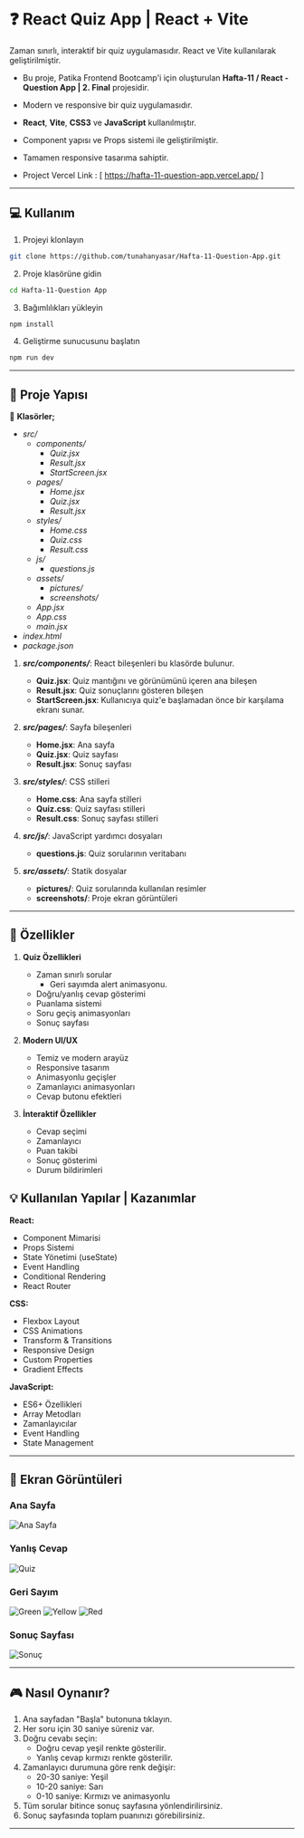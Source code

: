 # :question: React Quiz App | React + Vite

Zaman sınırlı, interaktif bir quiz uygulamasıdır. React ve Vite kullanılarak geliştirilmiştir.
* Bu proje, Patika Frontend Bootcamp'i için oluşturulan **Hafta-11 / React - Question App | 2. Final** projesidir.
* Modern ve responsive bir quiz uygulamasıdır.
* **React**, **Vite**, **CSS3** ve **JavaScript** kullanılmıştır.
* Component yapısı ve Props sistemi ile geliştirilmiştir.
* Tamamen responsive tasarıma sahiptir.

* Project Vercel Link : [ https://hafta-11-question-app.vercel.app/ ]

---

## :computer: Kullanım

1. Projeyi klonlayın
```bash
git clone https://github.com/tunahanyasar/Hafta-11-Question-App.git
```

2. Proje klasörüne gidin
```bash
cd Hafta-11-Question App
```

3. Bağımlılıkları yükleyin
```bash
npm install
```

4. Geliştirme sunucusunu başlatın
```bash
npm run dev
```

---

## 📜 Proje Yapısı

:open_file_folder: **Klasörler;**
* *src/*
  * *components/*
    * *Quiz.jsx*
    * *Result.jsx*
    * *StartScreen.jsx*
  * *pages/*
    * *Home.jsx*
    * *Quiz.jsx*
    * *Result.jsx*
  * *styles/*
    * *Home.css*
    * *Quiz.css*
    * *Result.css*
  * *js/*
    * *questions.js*
  * *assets/*
    * *pictures/*
    * *screenshots/*
  * *App.jsx*
  * *App.css*
  * *main.jsx*
* *index.html*
* *package.json*

1. ***src/components/***: React bileşenleri bu klasörde bulunur.
    * **Quiz.jsx**: Quiz mantığını ve görünümünü içeren ana bileşen
    * **Result.jsx**: Quiz sonuçlarını gösteren bileşen
    * **StartScreen.jsx**: Kullanıcıya quiz'e başlamadan önce bir karşılama ekranı sunar.

2. ***src/pages/***: Sayfa bileşenleri
    * **Home.jsx**: Ana sayfa
    * **Quiz.jsx**: Quiz sayfası
    * **Result.jsx**: Sonuç sayfası

3. ***src/styles/***: CSS stilleri
    * **Home.css**: Ana sayfa stilleri
    * **Quiz.css**: Quiz sayfası stilleri
    * **Result.css**: Sonuç sayfası stilleri

4. ***src/js/***: JavaScript yardımcı dosyaları
    * **questions.js**: Quiz sorularının veritabanı

5. ***src/assets/***: Statik dosyalar
    * **pictures/**: Quiz sorularında kullanılan resimler
    * **screenshots/**: Proje ekran görüntüleri

---

## :star2: Özellikler

1. **Quiz Özellikleri**
   - Zaman sınırlı sorular
        - Geri sayımda alert animasyonu.
   - Doğru/yanlış cevap gösterimi
   - Puanlama sistemi
   - Soru geçiş animasyonları
   - Sonuç sayfası
   

2. **Modern UI/UX**
   - Temiz ve modern arayüz
   - Responsive tasarım
   - Animasyonlu geçişler
   - Zamanlayıcı animasyonları
   - Cevap butonu efektleri

3. **İnteraktif Özellikler**
   - Cevap seçimi
   - Zamanlayıcı
   - Puan takibi
   - Sonuç gösterimi
   - Durum bildirimleri

## 💡 Kullanılan Yapılar | Kazanımlar

**React:**
* Component Mimarisi
* Props Sistemi
* State Yönetimi (useState)
* Event Handling
* Conditional Rendering
* React Router

**CSS:**
* Flexbox Layout
* CSS Animations
* Transform & Transitions
* Responsive Design
* Custom Properties
* Gradient Effects

**JavaScript:**
* ES6+ Özellikleri
* Array Metodları
* Zamanlayıcılar
* Event Handling
* State Management

---

## :paperclip: Ekran Görüntüleri

### Ana Sayfa
![Ana Sayfa](src/assets/screenshots/home_page.png)

### Yanlış Cevap
![Quiz](src/assets/screenshots/wrong_answer.png)

### Geri Sayım
![Green](src/assets/screenshots/green.png)
![Yellow](src/assets/screenshots/yellow.png)
![Red](src/assets/screenshots/red.png)

### Sonuç Sayfası
![Sonuç](src/assets/screenshots/reslut.png)

---

## 🎮 Nasıl Oynanır?

1. Ana sayfadan "Başla" butonuna tıklayın.
2. Her soru için 30 saniye süreniz var.
3. Doğru cevabı seçin:
   - Doğru cevap yeşil renkte gösterilir.
   - Yanlış cevap kırmızı renkte gösterilir.
4. Zamanlayıcı durumuna göre renk değişir:
   - 20-30 saniye: Yeşil
   - 10-20 saniye: Sarı
   - 0-10 saniye: Kırmızı ve animasyonlu
5. Tüm sorular bitince sonuç sayfasına yönlendirilirsiniz.
6. Sonuç sayfasında toplam puanınızı görebilirsiniz.

---
